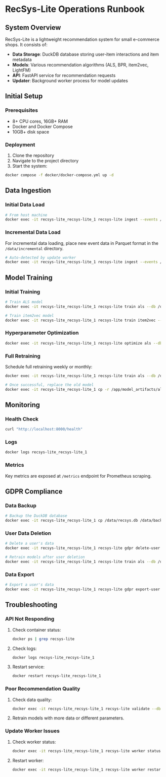 # RecSys-Lite Operations Runbook

## System Overview

RecSys-Lite is a lightweight recommendation system for small e-commerce shops. It consists of:

- **Data Storage**: DuckDB database storing user-item interactions and item metadata
- **Models**: Various recommendation algorithms (ALS, BPR, item2vec, LightFM)
- **API**: FastAPI service for recommendation requests
- **Updater**: Background worker process for model updates

## Initial Setup

### Prerequisites

- 8+ CPU cores, 16GB+ RAM
- Docker and Docker Compose
- 10GB+ disk space

### Deployment

1. Clone the repository
2. Navigate to the project directory
3. Start the system:

```bash
docker compose -f docker/docker-compose.yml up -d
```

## Data Ingestion

### Initial Data Load

```bash
# From host machine
docker exec -it recsys-lite_recsys-lite_1 recsys-lite ingest --events /data/events.parquet --items /data/items.csv --db /data/recsys.db
```

### Incremental Data Load

For incremental data loading, place new event data in Parquet format in the `/data/incremental` directory.

```bash
# Auto-detected by update worker
docker exec -it recsys-lite_recsys-lite_1 recsys-lite ingest --events /data/incremental/events_20230315.parquet --db /data/recsys.db
```

## Model Training

### Initial Training

```bash
# Train ALS model
docker exec -it recsys-lite_recsys-lite_1 recsys-lite train als --db /data/recsys.db --output /app/model_artifacts/als

# Train item2vec model
docker exec -it recsys-lite_recsys-lite_1 recsys-lite train item2vec --db /data/recsys.db --output /app/model_artifacts/item2vec
```

### Hyperparameter Optimization

```bash
docker exec -it recsys-lite_recsys-lite_1 recsys-lite optimize als --db /data/recsys.db --trials 20 --output /app/model_artifacts/als_optimized
```

### Full Retraining

Schedule full retraining weekly or monthly:

```bash
docker exec -it recsys-lite_recsys-lite_1 recsys-lite train als --db /data/recsys.db --output /app/model_artifacts/als_new

# Once successful, replace the old model
docker exec -it recsys-lite_recsys-lite_1 cp -r /app/model_artifacts/als_new/* /app/model_artifacts/als/
```

## Monitoring

### Health Check

```bash
curl "http://localhost:8000/health"
```

### Logs

```bash
docker logs recsys-lite_recsys-lite_1
```

### Metrics

Key metrics are exposed at `/metrics` endpoint for Prometheus scraping.

## GDPR Compliance

### Data Backup

```bash
# Backup the DuckDB database
docker exec -it recsys-lite_recsys-lite_1 cp /data/recsys.db /data/backups/recsys_$(date +%Y%m%d).db
```

### User Data Deletion

```bash
# Delete a user's data
docker exec -it recsys-lite_recsys-lite_1 recsys-lite gdpr delete-user --user-id USER_ID --db /data/recsys.db

# Retrain models after user deletion
docker exec -it recsys-lite_recsys-lite_1 recsys-lite train als --db /data/recsys.db --output /app/model_artifacts/als
```

### Data Export

```bash
# Export a user's data
docker exec -it recsys-lite_recsys-lite_1 recsys-lite gdpr export-user --user-id USER_ID --db /data/recsys.db --output /data/exports/user_USER_ID.json
```

## Troubleshooting

### API Not Responding

1. Check container status:
   ```bash
   docker ps | grep recsys-lite
   ```

2. Check logs:
   ```bash
   docker logs recsys-lite_recsys-lite_1
   ```

3. Restart service:
   ```bash
   docker restart recsys-lite_recsys-lite_1
   ```

### Poor Recommendation Quality

1. Check data quality:
   ```bash
   docker exec -it recsys-lite_recsys-lite_1 recsys-lite validate --db /data/recsys.db
   ```

2. Retrain models with more data or different parameters.

### Update Worker Issues

1. Check worker status:
   ```bash
   docker exec -it recsys-lite_recsys-lite_1 recsys-lite worker status
   ```

2. Restart worker:
   ```bash
   docker exec -it recsys-lite_recsys-lite_1 recsys-lite worker restart
   ```
